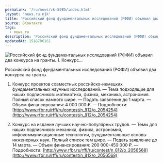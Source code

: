```yaml
---
permalink: '/ru/news/vk-5085/index.html'
layout: 'news.ru.njk'
title: 'Российский фонд фундаментальных исследований (РФФИ) объявил два конкурса на гранты. 1. Конкурс'
source: ВКонтакте
tags:
  - news_ru
description: 'Российский фонд фундаментальных исследований (РФФИ) объявил два конкурса на гранты. 1. Конкурс…'
updatedAt: 1518786161
---
```

![Российский фонд фундаментальных исследований (РФФИ) объявил два конкурса на гранты. 1. Конкурс…](https://sun9-64.userapi.com/impf/c841421/v841421908/6b020/6mb0vxUnG5A.jpg?size=1280x851&quality=96&sign=c40a6c14581e6d1c2f50d43cd58db717&c_uniq_tag=XF9BzbrZanHoVdDI7_XRn4PgsmN3xgoJo-T4ZEEFWC8&type=album)

Российский фонд фундаментальных исследований (РФФИ) объявил два конкурса на гранты.

1. Конкурс проектов совместных российско-немецких фундаментальных научных исследований.
— Тема подходящие для наших подписчиков: математика, физика, механика, астрономия. Полный список намного шире.
— Подать заявление до 1 марта.
— Объем финансирования: 4 000 000 ₽.
— Подробности: [http://www.rfbr.ru/rffi/ru/contest/n_812/o_2054254](http://www.rfbr.ru/rffi/ru/contest/n_812/o_2054254)

2. Конкурс на издание лучших научно-популярных трудов.
— Темы для наших подписчиков: механика, физика, астрономия, инфокоммуникационные технологии, фундаментальные основы инженерных наук. Полный список тем шире.
— Подать заявление до 14 марта.
— Объем финансирования: 200 000-450 000 ₽.
— Подробности: [http://www.rfbr.ru/rffi/ru/contest/n_812/o_2056568](http://www.rfbr.ru/rffi/ru/contest/n_812/o_2056568)
